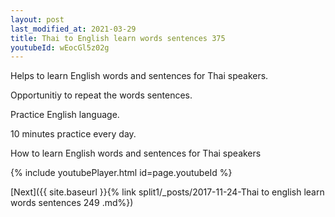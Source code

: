 ```yaml
---
layout: post
last_modified_at: 2021-03-29
title: Thai to English learn words sentences 375 
youtubeId: wEocGl5z02g
---
```

 
 
Helps to learn English words and sentences for Thai speakers.

Opportunitiy to repeat the words sentences. 

Practice English language. 
 
10 minutes practice every day. 
 
How to learn English words and sentences for Thai speakers 
 
{% include youtubePlayer.html id=page.youtubeId %}
 
 
[Next]({{ site.baseurl }}{% link  split1/_posts/2017-11-24-Thai to english learn words sentences 249 .md%})
 
